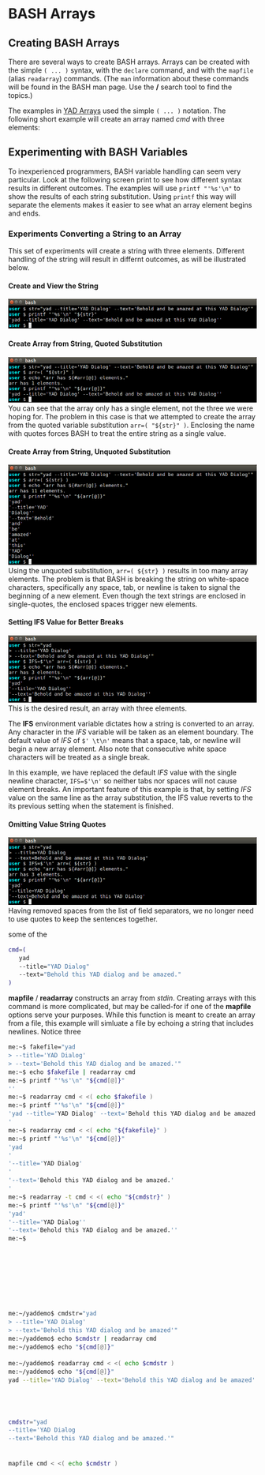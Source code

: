 # BASH Arrays

## Creating BASH Arrays

There are several ways to create BASH arrays.  Arrays can be created with the simple `( ... )`
syntax, with the `declare` command, and with the `mapfile` (alias `readarray`) commands.
(The `man` information about these commands will be found in the BASH man page.  Use the
**/** search tool to find the topics.)

The examples in [YAD Arrays](yadarrays.md) used the simple `( ... )` notation.  The following
short example will create an array named *cmd* with three elements:

## Experimenting with BASH Variables

To inexperienced programmers, BASH variable handling can seem very particular.  Look at the
following screen print to see how different syntax results in different outcomes.  The examples
will use `printf "'%s'\n"` to show the results of each string substitution.  Using `printf` this
way will separate the elements makes it easier to see what an array element begins and ends.

### Experiments Converting a String to an Array

This set of experiments will create a string with three elements.  Different handling of the
string will result in differnt outcomes, as will be illustrated below.

#### Create and View the String
![elements in a string](img1.png)

#### Create Array from String, Quoted Substitution
![quoted substitution yields too few array elements](img2.png)
You can see that the array only has a single element, not the three we were hoping for.
The problem in this case is that we attempted to create the array from the quoted variable
substitution `arr=( "${str}" )`.  Enclosing the name with quotes forces BASH to treat the
entire string as a single value.

#### Create Array from String, Unquoted Substitution
![unquoted substitution yields too many array elements](img3.png)
Using the unquoted substitution, `arr=( ${str} )` results in too many array elements.
The problem is that BASH is breaking the string on white-space characters, specifically
any space, tab, or newline is taken to signal the beginning of a new element.  Even though
the text strings are enclosed in single-quotes, the enclosed spaces trigger new elements.

#### Setting IFS Value for Better Breaks
![unquoted substitution with newlines and IFS](img4.png)
This is the desired result, an array with three elements.

The **IFS** environment variable dictates how a string is converted to an array.  Any character
in the *IFS* variable will be taken as an element boundary.  The default value of *IFS* of
 `$' \t\n'` means that a space, tab, or newline will begin a new array element.  Also note that
consecutive white space characters will be treated as a single break.

In this example, we have replaced the default *IFS* value with the single newline character,
`IFS=$'\n'` so neither tabs nor spaces will not cause element breaks.  An
important feature of this example is that, by setting *IFS* value on the same line as the
array substitution, the IFS value reverts to the its previous setting when the statement
is finished.

#### Omitting Value String Quotes
![with newlines field separators, quotes are not needed for string values](img5.png)
Having removed spaces from the list of field separators, we no longer need to use quotes
to keep the sentences together.  





some of the
~~~sh
cmd=(
   yad
   --title="YAD Dialog"
   --text="Behold this YAD dialog and be amazed."
)
~~~

**mapfile** / **readarray** constructs an array from *stdin*.  Creating arrays with this command
is more complicated, but may be called-for if one of the **mapfile** options serve your purposes.
While this function is meant to create an array from a file, this example will simluate a file
by echoing a string that includes newlines.  Notice three 

~~~sh
me:~$ fakefile="yad
> --title='YAD Dialog'
> --text='Behold this YAD dialog and be amazed.'"
me:~$ echo $fakefile | readarray cmd
me:~$ printf "'%s'\n" "${cmd[@]}"
''
me:~$ readarray cmd < <( echo $fakefile )
me:~$ printf "'%s'\n" "${cmd[@]}"
'yad --title='YAD Dialog' --text='Behold this YAD dialog and be amazed.'
'
me:~$ readarray cmd < <( echo "${fakefile}" )
me:~$ printf "'%s'\n" "${cmd[@]}"
'yad
'
'--title='YAD Dialog'
'
'--text='Behold this YAD dialog and be amazed.'
'
me:~$ readarray -t cmd < <( echo "${cmdstr}" )
me:~$ printf "'%s'\n" "${cmd[@]}"
'yad'
'--title='YAD Dialog''
'--text='Behold this YAD dialog and be amazed.''
me:~$ 








me:~/yaddemo$ cmdstr="yad
> --title='YAD Dialog'
> --text='Behold this YAD dialog and be amazed'"
me:~/yaddemo$ echo $cmdstr | readarray cmd
me:~/yaddemo$ echo "${cmd[@]}"

me:~/yaddemo$ readarray cmd < <( echo $cmdstr )
me:~/yaddemo$ echo "${cmd[@]}"
yad --title='YAD Dialog' --text='Behold this YAD dialog and be amazed'




cmdstr="yad
--title='YAD Dialog
--text='Behold this YAD dialog and be amazed.'"


mapfile cmd < <( echo $cmdstr )
~~~